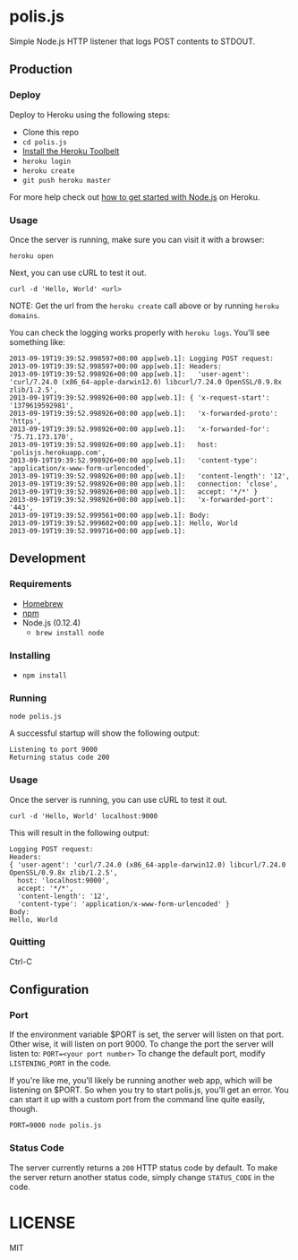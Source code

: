 polis.js
========

Simple Node.js HTTP listener that logs POST contents to STDOUT.

Production
----------

### Deploy

Deploy to Heroku using the following steps:

- Clone this repo
- `cd polis.js`
- [Install the Heroku Toolbelt](https://toolbelt.heroku.com/)
- `heroku login`
- `heroku create`
- `git push heroku master`

For more help check out [how to get started with Node.js](https://devcenter.heroku.com/articles/getting-started-with-nodejs) on Heroku.

### Usage

Once the server is running, make sure you can visit it with a browser:

```
heroku open
```

Next, you can use cURL to test it out.

```
curl -d 'Hello, World' <url>
```

NOTE: Get the url from the `heroku create` call above or by running `heroku domains`.

You can check the logging works properly with `heroku logs`. You'll see
something like:

```
2013-09-19T19:39:52.998597+00:00 app[web.1]: Logging POST request:
2013-09-19T19:39:52.998597+00:00 app[web.1]: Headers:
2013-09-19T19:39:52.998926+00:00 app[web.1]:   'user-agent': 'curl/7.24.0 (x86_64-apple-darwin12.0) libcurl/7.24.0 OpenSSL/0.9.8x zlib/1.2.5',
2013-09-19T19:39:52.998926+00:00 app[web.1]: { 'x-request-start': '1379619592981',
2013-09-19T19:39:52.998926+00:00 app[web.1]:   'x-forwarded-proto': 'https',
2013-09-19T19:39:52.998926+00:00 app[web.1]:   'x-forwarded-for': '75.71.173.170',
2013-09-19T19:39:52.998926+00:00 app[web.1]:   host: 'polisjs.herokuapp.com',
2013-09-19T19:39:52.998926+00:00 app[web.1]:   'content-type': 'application/x-www-form-urlencoded',
2013-09-19T19:39:52.998926+00:00 app[web.1]:   'content-length': '12',
2013-09-19T19:39:52.998926+00:00 app[web.1]:   connection: 'close',
2013-09-19T19:39:52.998926+00:00 app[web.1]:   accept: '*/*' }
2013-09-19T19:39:52.998926+00:00 app[web.1]:   'x-forwarded-port': '443',
2013-09-19T19:39:52.999561+00:00 app[web.1]: Body:
2013-09-19T19:39:52.999602+00:00 app[web.1]: Hello, World
2013-09-19T19:39:52.999716+00:00 app[web.1]:
```

Development
-----------

### Requirements

- [Homebrew](http://brew.sh/)
- [npm](https://npmjs.org/)
- Node.js (0.12.4)
  - `brew install node`

### Installing

- `npm install`

### Running

`node polis.js`

A successful startup will show the following output:

```
Listening to port 9000
Returning status code 200

```

### Usage

Once the server is running, you can use cURL to test it out.

`curl -d 'Hello, World' localhost:9000`

This will result in the following output:

```
Logging POST request:
Headers:
{ 'user-agent': 'curl/7.24.0 (x86_64-apple-darwin12.0) libcurl/7.24.0 OpenSSL/0.9.8x zlib/1.2.5',
  host: 'localhost:9000',
  accept: '*/*',
  'content-length': '12',
  'content-type': 'application/x-www-form-urlencoded' }
Body:
Hello, World

```

### Quitting

Ctrl-C

Configuration
-------------

### Port

If the environment variable $PORT is set, the server will listen on that port.
Other wise, it will listen on port 9000.  To change the port the server will
listen to: `PORT=<your port number>` To change the default port, modify
`LISTENING_PORT` in the code.

If you're like me, you'll likely be running another web app, which will be
listening on $PORT. So when you try to start polis.js, you'll get an error.
You can start it up with a custom port from the command line quite easily,
though.

`PORT=9000 node polis.js`

### Status Code

The server currently returns a `200` HTTP status code by default. To make the
server return another status code, simply change `STATUS_CODE` in the code.

# LICENSE

MIT
